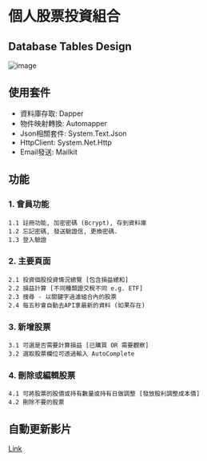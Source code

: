 # 個人股票投資組合

## Database Tables Design
![image](https://i.imgur.com/oT5XkwG.png)

## 使用套件

* 資料庫存取: Dapper
* 物件映射轉換: Automapper
* Json相關套件: System.Text.Json
* HttpClient: System.Net.Http
* Email發送: Mailkit

## 功能

### 1. 會員功能
    1.1 註冊功能, 加密密碼 (Bcrypt), 存到資料庫
    1.2 忘記密碼, 發送驗證信, 更換密碼.
    1.3 登入驗證

### 2. 主要頁面
    2.1 投資個股投資情況總覽 [包含損益總和]
    2.2 損益計算 [不同種類證交稅不同 e.g. ETF]
    2.3 搜尋 - 以關鍵字過濾組合內的股票
    2.4 每五秒會自動去API拿最新的資料 (如果存在)

### 3. 新增股票
    3.1 可選是否需要計算損益 [已購買 OR 需要觀察]
    3.2 選取股票欄位可透過輸入 AutoComplete

### 4. 刪除或編輯股票
    4.1 可將股票的股價或持有數量或持有日做調整 [發放股利調整成本價]
    4.2 刪除不要的股票



## 自動更新影片
[Link](C:\Users\ispan\Desktop\C#入門\ISpan.StockPortfolio\Presentation\自動更新.mp4)
